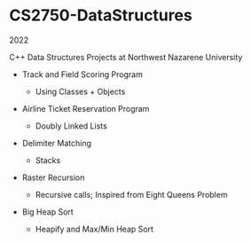 # CS2750-DataStructures
2022

C++ Data Structures Projects at Northwest Nazarene University

- Track and Field Scoring Program 
    - Using Classes + Objects

- Airline Ticket Reservation Program 
    - Doubly Linked Lists

- Delimiter Matching 
    - Stacks

- Raster Recursion 
    - Recursive calls; Inspired from Eight Queens Problem

- Big Heap Sort 
    - Heapify and Max/Min Heap Sort
